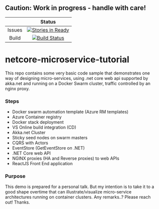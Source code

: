 ## Caution: **Work in progress** - handle with care!



|    |Status|
|:--:|:--:|
|Issues|[![Stories in Ready](https://badge.waffle.io/MoimHossain/netcore-microservice-tutorial.svg?label=ready&title=Ready)](http://waffle.io/MoimHossain/netcore-microservice-tutorial)|
|Build|[![Build Status](https://travis-ci.org/MoimHossain/netcore-microservice-tutorial.svg?branch=master)](https://travis-ci.org/MoimHossain/netcore-microservice-tutorial)|





# netcore-microservice-tutorial
This repo contains some very basic code sample that demonstrates one way of designing  micro-services, using .net core web api supported by akka.net and running on a Docker Swarm cluster, traffic controlled by an nginx proxy.

### Steps

- Docker swarm automation template (Azure RM templates)
- Azure Container registry
- Docker stack deployment
- VS Online build integration (CD)
- Akka.net Cluster 
- Sticky seed nodes on swarm masters
- CQRS with Actors
- EventStore (GetEventStore on .NET)
- .NET Core web API
- NGINX proxies (HA and Reverse proxies) to web APIs
- ReactJS Front End application

### Purpose
This demo is prepared for a personal talk. But my intention is to take it to a good shape overtime that can illustrate/visualize micro-service architectures running on container clusters. Any remarks..? Please reach out! Thanks.
